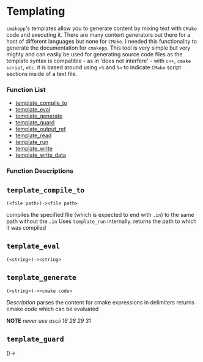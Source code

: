 # Templating 



`cmakepp`'s  templates allow you to generate content by mixing text with `CMake` code and executing it. There are many content generators out there for a host of different languages but none for `CMake`. I needed this functionality to generate the documentation for `cmakepp`. This tool is very simple but very mighty and can easily be used for generating source code files as the template syntax is compatible - as in 'does not interfere' - with `c++`, `cmake script`, `etc`. it is based around using `<%` and `%>` to indicate `CMake` script sections inside of a text file.


### Function List


* [template_compile_to](#template_compile_to)
* [template_eval](#template_eval)
* [template_generate](#template_generate)
* [template_guard](#template_guard)
* [template_output_ref](#template_output_ref)
* [template_read](#template_read)
* [template_run](#template_run)
* [template_write](#template_write)
* [template_write_data](#template_write_data)

### Function Descriptions

## <a name="template_compile_to"></a> `template_compile_to`

 `(<file path>)-><file path>`

 compiles the specified file (which is expected to end with `.in`) to the same path without the `.in`
 Uses `template_run` internally.
 returns the path to which it was compiled





## <a name="template_eval"></a> `template_eval`

 `(<string>)-><string>`

 





## <a name="template_generate"></a> `template_generate`

 `(<string>)-><cmake code>`

 *Description*
  parses the content for cmake expressions in  delimiters
  returns cmake code which can be evaluated


 **NOTE** *never use ascii 16 28 29 31*




## <a name="template_guard"></a> `template_guard`

 ()-><template output ref>

 fails if not executed inside of a template else returns the 
 template output ref





## <a name="template_output_ref"></a> `template_output_ref`

 ()-><template output ref>

 returns the output ref for the template





## <a name="template_read"></a> `template_read`

 (<file path>)-> <cmake code>
 
 reads the contents of the specified path and generates a template from it
 * return
   * the generated template code





## <a name="template_run"></a> `template_run`

  
 opens the specified template and runs it in its directory
 * returns 
    * the output of the template
 * scope
    * `pwd()` is set to the templates path
    * `${template_path}` is set to the path of the current template
    * `${template_dir}` is set to the directory of the current template
    * `${root_template_dir}` is set to the directory of the first template run
    * `${root_template_path}` is set to the path of the first template run
    * `${parent_template_dir}` is set to the calling templates dir 
    * `${parent_template_path}`  is set to the calling templates path
 
 




## <a name="template_write"></a> `template_write`

 (<string...>) -> <void>
 
 writes the specified string(s) to the templates output
 fails if not called inside a template





## <a name="template_write_data"></a> `template_write_data`

 (<structured data...>) -> <void>
 
 writes the serialized data to the templates output
 fails if not called inside a template







